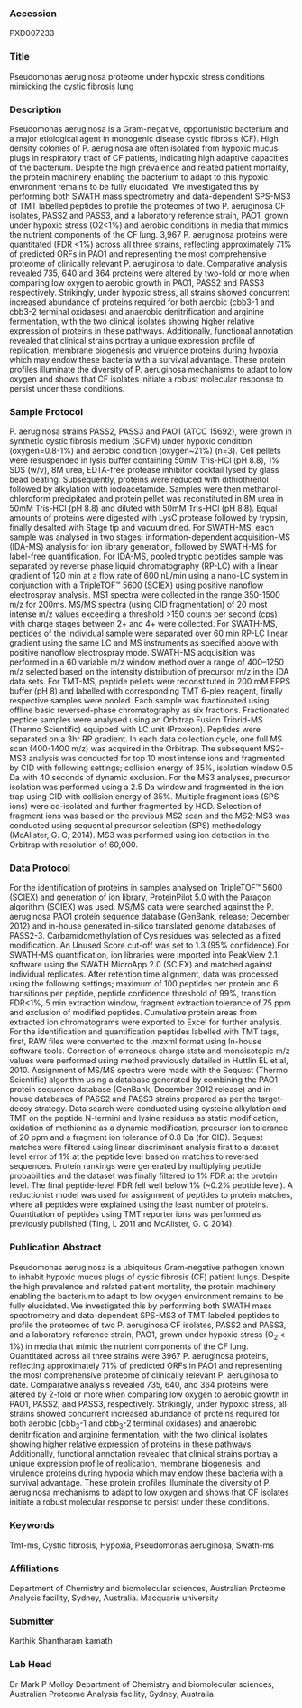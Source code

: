 ### Accession
PXD007233

### Title
Pseudomonas aeruginosa proteome under hypoxic stress conditions mimicking the cystic fibrosis lung

### Description
Pseudomonas aeruginosa is a Gram-negative, opportunistic bacterium and a major etiological agent in monogenic disease cystic fibrosis (CF). High density colonies of P. aeruginosa are often isolated from hypoxic mucus plugs in respiratory tract of CF patients, indicating high adaptive capacities of the bacterium. Despite the high prevalence and related patient mortality, the protein machinery enabling the bacterium to adapt to this hypoxic environment remains to be fully elucidated. We investigated this by performing both SWATH mass spectrometry and data-dependent SPS-MS3 of TMT labelled peptides to profile the proteomes of two P. aeruginosa CF isolates, PASS2 and PASS3, and a laboratory reference strain, PAO1, grown under hypoxic stress (O2<1%) and aerobic conditions in media that mimics the nutrient components of the CF lung. 3,967 P. aeruginosa proteins were quantitated (FDR <1%) across all three strains, reflecting approximately 71% of predicted ORFs in PAO1 and representing the most comprehensive proteome of clinically relevant P. aeruginosa to date. Comparative analysis revealed 735, 640 and 364 proteins were altered by two-fold or more when comparing low oxygen to aerobic growth in PAO1, PASS2 and PASS3 respectively. Strikingly, under hypoxic stress, all strains showed concurrent increased abundance of proteins required for both aerobic (cbb3-1 and cbb3-2 terminal oxidases) and anaerobic denitrification and arginine fermentation, with the two clinical isolates showing higher relative expression of proteins in these pathways. Additionally, functional annotation revealed that clinical strains portray a unique expression profile of replication, membrane biogenesis and virulence proteins during hypoxia which may endow these bacteria with a survival advantage. These protein profiles illuminate the diversity of P. aeruginosa mechanisms to adapt to low oxygen and shows that CF isolates initiate a robust molecular response to persist under these conditions.

### Sample Protocol
P. aeruginosa strains PASS2, PASS3 and PAO1 (ATCC 15692), were grown in synthetic cystic fibrosis medium (SCFM) under hypoxic condition (oxygen=0.8-1%) and aerobic condition (oxygen~21%) (n=3). Cell pellets were resuspended in lysis buffer containing 50mM Tris-HCl (pH 8.8), 1% SDS (w/v), 8M urea, EDTA-free protease inhibitor cocktail lysed by glass bead beating. Subsequently, proteins were reduced with dithiothreitol followed by alkylation with iodoacetamide. Samples were then methanol-chloroform precipitated and protein pellet was reconstituted in 8M urea in 50mM Tris-HCl (pH 8.8) and diluted with 50mM Tris-HCl (pH 8.8). Equal amounts of proteins were digested with LysC protease followed by trypsin, finally desalted with Stage tip and vacuum dried. For SWATH-MS, each sample was analysed in two stages; information-dependent acquisition-MS (IDA-MS) analysis for ion library generation, followed by SWATH-MS for label-free quantification. For IDA-MS, pooled tryptic peptides sample was separated by reverse phase liquid chromatography (RP-LC) with a linear gradient of 120 min at a flow rate of 600 nL/min using a nano-LC system in conjunction with a TripleTOF™ 5600 (SCIEX) using positive nanoflow electrospray analysis. MS1 spectra were collected in the range 350-1500 m/z for 200ms. MS/MS spectra (using CID fragmentation) of 20 most intense m/z values exceeding a threshold >150 counts per second (cps) with charge stages between 2+ and 4+ were collected. For SWATH-MS, peptides of the individual sample were separated over 60 min RP-LC linear gradient using the same LC and MS instruments as specified above with positive nanoflow electrospray mode. SWATH-MS acquisition was performed in a 60 variable m/z window method over a range of 400–1250 m/z selected based on the intensity distribution of precursor m/z in the IDA data sets. For TMT-MS, peptide pellets were reconstituted in 200 mM EPPS buffer (pH 8) and labelled with corresponding TMT 6-plex reagent, finally respective samples were pooled. Each sample was fractionated using offline basic reversed-phase chromatography as six fractions. Fractionated peptide samples were analysed using an Orbitrap Fusion Tribrid-MS (Thermo Scientific) equipped with LC unit (Proxeon). Peptides were separated on a 3hr RP gradient. In each data collection cycle, one full MS scan (400-1400 m/z) was acquired in the Orbitrap. The subsequent MS2-MS3 analysis was conducted for top 10 most intense ions and fragmented by CID with following settings; collision energy of 35%, isolation window 0.5 Da with 40 seconds of dynamic exclusion. For the MS3 analyses, precursor isolation was performed using a 2.5 Da window and fragmented in the ion trap using CID with collision energy of 35%. Multiple fragment ions (SPS ions) were co-isolated and further fragmented by HCD. Selection of fragment ions was based on the previous MS2 scan and the MS2-MS3 was conducted using sequential precursor selection (SPS) methodology (McAlister, G. C, 2014). MS3 was performed using ion detection in the Orbitrap with resolution of 60,000.

### Data Protocol
For the identification of proteins in samples analysed on TripleTOF™ 5600 (SCIEX) and generation of ion library, ProteinPilot 5.0 with the Paragon algorithm (SCIEX) was used. MS/MS data were searched against the P. aeruginosa PAO1 protein sequence database (GenBank, release; December 2012) and in-house generated in-silico translated genome databases of PASS2-3. Carbamidomethylation of Cys residues was selected as a fixed modification. An Unused Score cut-off was set to 1.3 (95% confidence).For SWATH-MS quantification, ion libraries were imported into PeakView 2.1 software using the SWATH MicroApp 2.0 (SCIEX) and matched against individual replicates. After retention time alignment, data was processed using the following settings; maximum of 100 peptides per protein and 6 transitions per peptide, peptide confidence threshold of 99%, transition FDR<1%, 5 min extraction window, fragment extraction tolerance of 75 ppm and exclusion of modified peptides. Cumulative protein areas from extracted ion chromatograms were exported to Excel for further analysis. For the identification and quantification peptides labelled with TMT tags, first, RAW files were converted to the .mzxml format using In-house software tools. Correction of erroneous charge state and monoisotopic m/z values were performed using method previously detailed in Huttlin EL et al, 2010. Assignment of MS/MS spectra were made with the Sequest (Thermo Scientific) algorithm using a database generated by combining the PAO1 protein sequence database (GenBank, December 2012 release) and in-house databases of PASS2 and PASS3 strains prepared as per the target-decoy strategy. Data search were conducted using cysteine alkylation and TMT on the peptide N-termini and lysine residues as static modification, oxidation of methionine as a dynamic modification, precursor ion tolerance of 20 ppm and a fragment ion tolerance of 0.8 Da (for CID). Sequest matches were filtered using linear discriminant analysis first to a dataset level error of 1% at the peptide level based on matches to reversed sequences. Protein rankings were generated by multiplying peptide probabilities and the dataset was finally filtered to 1% FDR at the protein level. The final peptide-level FDR fell well below 1% (~0.2% peptide level). A reductionist model was used for assignment of peptides to protein matches, where all peptides were explained using the least number of proteins. Quantitation of peptides using TMT reporter ions was performed as previously published (Ting, L 2011 and McAlister, G. C 2014).

### Publication Abstract
Pseudomonas aeruginosa is a ubiquitous Gram-negative pathogen known to inhabit hypoxic mucus plugs of cystic fibrosis (CF) patient lungs. Despite the high prevalence and related patient mortality, the protein machinery enabling the bacterium to adapt to low oxygen environment remains to be fully elucidated. We investigated this by performing both SWATH mass spectrometry and data-dependent SPS-MS3 of TMT-labeled peptides to profile the proteomes of two P. aeruginosa CF isolates, PASS2 and PASS3, and a laboratory reference strain, PAO1, grown under hypoxic stress (O<sub>2</sub> &lt; 1%) in media that mimic the nutrient components of the CF lung. Quantitated across all three strains were 3967 P. aeruginosa proteins, reflecting approximately 71% of predicted ORFs in PAO1 and representing the most comprehensive proteome of clinically relevant P. aeruginosa to date. Comparative analysis revealed 735, 640, and 364 proteins were altered by 2-fold or more when comparing low oxygen to aerobic growth in PAO1, PASS2, and PASS3, respectively. Strikingly, under hypoxic stress, all strains showed concurrent increased abundance of proteins required for both aerobic (cbb<sub>3</sub>-1 and cbb<sub>3</sub>-2 terminal oxidases) and anaerobic denitrification and arginine fermentation, with the two clinical isolates showing higher relative expression of proteins in these pathways. Additionally, functional annotation revealed that clinical strains portray a unique expression profile of replication, membrane biogenesis, and virulence proteins during hypoxia which may endow these bacteria with a survival advantage. These protein profiles illuminate the diversity of P. aeruginosa mechanisms to adapt to low oxygen and shows that CF isolates initiate a robust molecular response to persist under these conditions.

### Keywords
Tmt-ms, Cystic fibrosis, Hypoxia, Pseudomonas aeruginosa, Swath-ms

### Affiliations
Department of Chemistry and biomolecular sciences, Australian Proteome Analysis facility, Sydney, Australia.
Macquarie university

### Submitter
Karthik Shantharam kamath

### Lab Head
Dr Mark P Molloy
Department of Chemistry and biomolecular sciences, Australian Proteome Analysis facility, Sydney, Australia.


